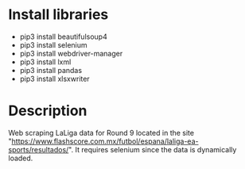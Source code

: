 # Install libraries

- pip3 install beautifulsoup4
- pip3 install selenium
- pip3 install webdriver-manager
- pip3 install lxml
- pip3 install pandas
- pip3 install xlsxwriter

# Description

Web scraping LaLiga data for Round 9 located in the site "https://www.flashscore.com.mx/futbol/espana/laliga-ea-sports/resultados/". It requires selenium since the data is dynamically loaded.